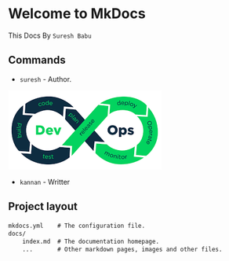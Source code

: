 # Welcome to MkDocs

This Docs By `Suresh Babu`

## **Commands**

* `suresh` - Author.

![devops.png](iamges//abc/devops.png)

* `kannan` - Writter
## Project layout

    mkdocs.yml    # The configuration file.
    docs/
        index.md  # The documentation homepage.
        ...       # Other markdown pages, images and other files.
